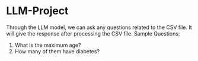 # LLM-Project
Through the LLM model, we can ask any questions related to the CSV file. It will give the response after processing the CSV file.
Sample Questions:
   1. What is the maximum age?
   2. How many of them have diabetes?

